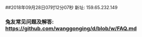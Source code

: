 ##2018年09月28日07时12分07秒 新址: 159.65.232.149
### 兔友常见问题及解答: https://github.com/wanggonging/d/blob/w/FAQ.md
